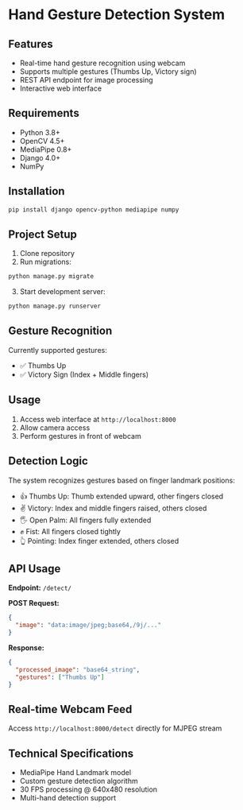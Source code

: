 # Hand Gesture Detection System

## Features

- Real-time hand gesture recognition using webcam
- Supports multiple gestures (Thumbs Up, Victory sign)
- REST API endpoint for image processing
- Interactive web interface

## Requirements

- Python 3.8+
- OpenCV 4.5+
- MediaPipe 0.8+
- Django 4.0+
- NumPy

## Installation

```bash
pip install django opencv-python mediapipe numpy
```

## Project Setup

1. Clone repository
2. Run migrations:

```bash
python manage.py migrate
```

3. Start development server:

```bash
python manage.py runserver
```

## Gesture Recognition

Currently supported gestures:

- ✅ Thumbs Up
- ✅ Victory Sign (Index + Middle fingers)

## Usage

1. Access web interface at `http://localhost:8000`
2. Allow camera access
3. Perform gestures in front of webcam

## Detection Logic

The system recognizes gestures based on finger landmark positions:

- 👍 Thumbs Up: Thumb extended upward, other fingers closed
- ✌️ Victory: Index and middle fingers raised, others closed
- 🖐 Open Palm: All fingers fully extended
- ✊ Fist: All fingers closed tightly
- 👆 Pointing: Index finger extended, others closed

## API Usage

**Endpoint:** `/detect/`

**POST Request:**

```json
{
  "image": "data:image/jpeg;base64,/9j/..."
}
```

**Response:**

```json
{
  "processed_image": "base64_string",
  "gestures": ["Thumbs Up"]
}
```

## Real-time Webcam Feed

Access `http://localhost:8000/detect` directly for MJPEG stream

## Technical Specifications

- MediaPipe Hand Landmark model
- Custom gesture detection algorithm
- 30 FPS processing @ 640x480 resolution
- Multi-hand detection support
